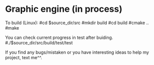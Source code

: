 # Graphic engine (in process)

To build (Linux):
  #cd $source_dir/src
  #mkdir build
  #cd build
  #cmake ..
  #make
  
You can check current progress in test after buiding.
  #./$source_dir/src/build/test/test
 
 If you find any bugs/mistaken or you have interesting ideas to help my project, text me^^.
